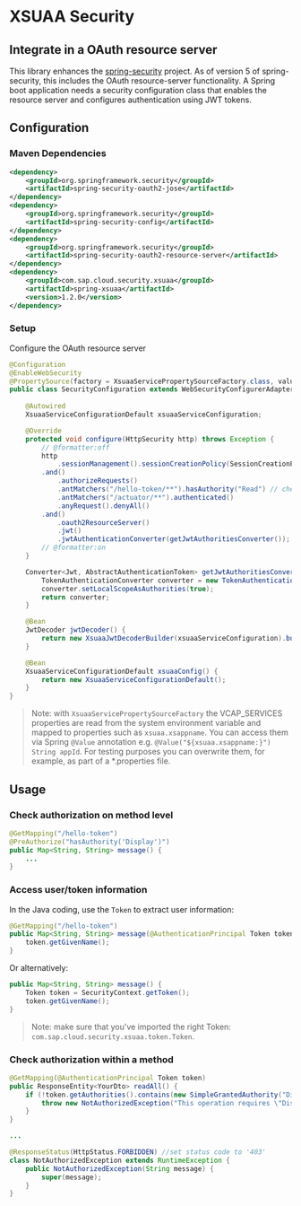 # XSUAA Security 

## Integrate in a OAuth resource server

This library enhances the [spring-security](https://github.com/spring-projects/spring-security/) project. As of version 5 of spring-security, this includes the OAuth resource-server functionality. A Spring boot application needs a security configuration class that enables the resource server and configures authentication using JWT tokens.

## Configuration

### Maven Dependencies
```xml
<dependency>
    <groupId>org.springframework.security</groupId>
    <artifactId>spring-security-oauth2-jose</artifactId>
</dependency>
<dependency>
    <groupId>org.springframework.security</groupId>
    <artifactId>spring-security-config</artifactId>
</dependency>
<dependency>
    <groupId>org.springframework.security</groupId>
    <artifactId>spring-security-oauth2-resource-server</artifactId>
</dependency>
<dependency>
    <groupId>com.sap.cloud.security.xsuaa</groupId>
    <artifactId>spring-xsuaa</artifactId>
    <version>1.2.0</version>
</dependency>
```


### Setup
Configure the OAuth resource server

```java
@Configuration
@EnableWebSecurity
@PropertySource(factory = XsuaaServicePropertySourceFactory.class, value = {""})
public class SecurityConfiguration extends WebSecurityConfigurerAdapter {
    
    @Autowired
    XsuaaServiceConfigurationDefault xsuaaServiceConfiguration;

    @Override
    protected void configure(HttpSecurity http) throws Exception {
        // @formatter:off
        http
            .sessionManagement().sessionCreationPolicy(SessionCreationPolicy.STATELESS)
        .and()
            .authorizeRequests()
            .antMatchers("/hello-token/**").hasAuthority("Read") // checks whether it has scope "<xsappId>.Read"
            .antMatchers("/actuator/**").authenticated()
            .anyRequest().denyAll()
        .and()
            .oauth2ResourceServer()
            .jwt()
            .jwtAuthenticationConverter(getJwtAuthoritiesConverter());
        // @formatter:on
    }

    Converter<Jwt, AbstractAuthenticationToken> getJwtAuthoritiesConverter() {
        TokenAuthenticationConverter converter = new TokenAuthenticationConverter(xsuaaServiceConfiguration);
        converter.setLocalScopeAsAuthorities(true);
        return converter;
    }

    @Bean
    JwtDecoder jwtDecoder() {
        return new XsuaaJwtDecoderBuilder(xsuaaServiceConfiguration).build();
    }

    @Bean
    XsuaaServiceConfigurationDefault xsuaaConfig() {
        return new XsuaaServiceConfigurationDefault();
    }
}
```

> Note: with `XsuaaServicePropertySourceFactory` the VCAP_SERVICES properties are read from the system environment variable and mapped to properties such as `xsuaa.xsappname`.
> You can access them via Spring `@Value` annotation e.g. `@Value("${xsuaa.xsappname:}") String appId`.
> For testing purposes you can overwrite them, for example, as part of a *.properties file.

## Usage

### Check authorization on method level

```java
@GetMapping("/hello-token")
@PreAuthorize("hasAuthority('Display')")
public Map<String, String> message() {
    ...
}
```

### Access user/token information
In the Java coding, use the `Token` to extract user information:

```java
@GetMapping("/hello-token")
public Map<String, String> message(@AuthenticationPrincipal Token token) {
    token.getGivenName();
}
```

Or alternatively:
```java
public Map<String, String> message() {
    Token token = SecurityContext.getToken();
    token.getGivenName();
}
```

> Note: make sure that you've imported the right Token: `com.sap.cloud.security.xsuaa.token.Token`.


### Check authorization within a method

```java
@GetMapping(@AuthenticationPrincipal Token token)
public ResponseEntity<YourDto> readAll() {
    if (!token.getAuthorities().contains(new SimpleGrantedAuthority("Display"))) {
        throw new NotAuthorizedException("This operation requires \"Display\" scope");
    }
}

...

@ResponseStatus(HttpStatus.FORBIDDEN) //set status code to '403'
class NotAuthorizedException extends RuntimeException {
    public NotAuthorizedException(String message) {
        super(message);
    }
}
```
